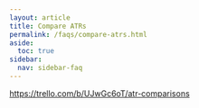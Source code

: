 ```yaml
---
layout: article
title: Compare ATRs
permalink: /faqs/compare-atrs.html
aside:
  toc: true
sidebar:
  nav: sidebar-faq
---
```


https://trello.com/b/UJwGc6oT/atr-comparisons

